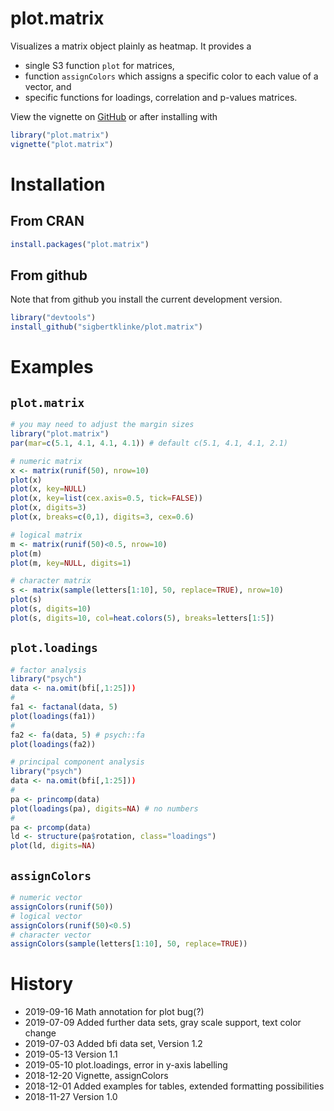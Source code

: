 # plot.matrix
Visualizes a matrix object plainly as heatmap. It provides a 

* single S3 function `plot` for matrices,
* function `assignColors` which assigns a specific color to each value of a vector, and
* specific functions for loadings, correlation and p-values matrices.

View the vignette on [GitHub](http://htmlpreview.github.com/?https://github.com/sigbertklinke/plot.matrix/blob/master/vignettes/plot.matrix.html) or after installing with

```R
library("plot.matrix")
vignette("plot.matrix") 
```

# Installation  

## From CRAN

```R
install.packages("plot.matrix")
```

## From github

Note that from github you install the current development version.

```R
library("devtools")
install_github("sigbertklinke/plot.matrix")
```

# Examples

## `plot.matrix`

```R
# you may need to adjust the margin sizes
library("plot.matrix")
par(mar=c(5.1, 4.1, 4.1, 4.1)) # default c(5.1, 4.1, 4.1, 2.1)
```

```R
# numeric matrix
x <- matrix(runif(50), nrow=10)
plot(x)
plot(x, key=NULL)
plot(x, key=list(cex.axis=0.5, tick=FALSE))
plot(x, digits=3)
plot(x, breaks=c(0,1), digits=3, cex=0.6)
```

```R
# logical matrix
m <- matrix(runif(50)<0.5, nrow=10)
plot(m)
plot(m, key=NULL, digits=1)
```

```R
# character matrix
s <- matrix(sample(letters[1:10], 50, replace=TRUE), nrow=10)
plot(s)
plot(s, digits=10)
plot(s, digits=10, col=heat.colors(5), breaks=letters[1:5])
```

## `plot.loadings`

```R
# factor analysis
library("psych")
data <- na.omit(bfi[,1:25]))
#
fa1 <- factanal(data, 5)
plot(loadings(fa1))
#
fa2 <- fa(data, 5) # psych::fa
plot(loadings(fa2))
```

```R
# principal component analysis
library("psych")
data <- na.omit(bfi[,1:25]))
# 
pa <- princomp(data)
plot(loadings(pa), digits=NA) # no numbers
#
pa <- prcomp(data)
ld <- structure(pa$rotation, class="loadings")
plot(ld, digits=NA)
```

## `assignColors`

```R
# numeric vector
assignColors(runif(50))
# logical vector
assignColors(runif(50)<0.5) 
# character vector
assignColors(sample(letters[1:10], 50, replace=TRUE))
```

# History
  * 2019-09-16 Math annotation for plot bug(?)
  * 2019-07-09 Added further data sets, gray scale support, text color change
  * 2019-07-03 Added bfi data set, Version 1.2
  * 2019-05-13 Version 1.1
  * 2019-05-10 plot.loadings, error in y-axis labelling
  * 2018-12-20 Vignette, assignColors
  * 2018-12-01 Added examples for tables, extended formatting possibilities
  * 2018-11-27 Version 1.0
